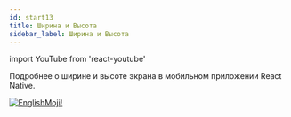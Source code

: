 ```yaml
---
id: start13
title: Ширина и Высота
sidebar_label: Ширина и Высота
---
```


import YouTube from 'react-youtube'

Подробнее о ширине и высоте экрана в мобильном приложении React Native.

<YouTube videoId='XehdxK1jkFk' />

[![EnglishMoji!](/img/logo/englishmoji.png)](https://apps.apple.com/kz/app/englishmoji/id6450254885)
